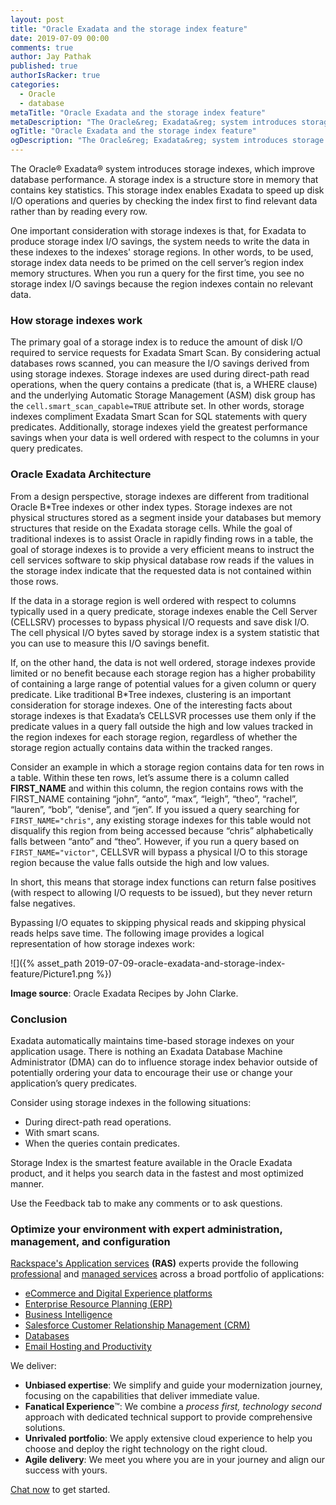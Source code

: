 ```yaml
---
layout: post
title: "Oracle Exadata and the storage index feature"
date: 2019-07-09 00:00
comments: true
author: Jay Pathak
published: true
authorIsRacker: true
categories:
  - Oracle
  - database
metaTitle: "Oracle Exadata and the storage index feature"
metaDescription: "The Oracle&reg; Exadata&reg; system introduces storage indexes, a unique feature for improving database performance."
ogTitle: "Oracle Exadata and the storage index feature"
ogDescription: "The Oracle&reg; Exadata&reg; system introduces storage indexes, a unique feature for improving database performance."
---
```


The Oracle&reg; Exadata&reg; system introduces storage indexes, which improve database
performance. A storage index is a structure store in memory that contains key
statistics. This storage index enables Exadata to speed up disk I/O operations
and queries by checking the index first to find relevant data rather than by
reading every row.

<!-- more -->

One important consideration with storage indexes is that, for Exadata to produce
storage index I/O savings, the system needs to write the data in these indexes
to the indexes' storage regions. In other words, to be used, storage index data
needs to be primed on the cell server’s region index memory structures. When
you run a query for the first time, you see no storage index I/O savings because
the region indexes contain no relevant data.

### How storage indexes work

The primary goal of a storage index is to reduce the amount of disk I/O required
to service requests for Exadata Smart Scan. By considering actual databases rows
scanned, you can measure the I/O savings derived from using storage indexes.
Storage indexes are used during direct-path read operations, when the query
contains a predicate (that is, a WHERE clause) and the underlying Automatic
Storage Management (ASM) disk group has the `cell.smart_scan_capable=TRUE`
attribute set. In other words, storage indexes compliment Exadata Smart Scan for
SQL statements with query predicates. Additionally, storage indexes yield the
greatest performance savings when your data is well ordered with respect to the
columns in your query predicates.

### Oracle Exadata Architecture

From a design perspective, storage indexes are different from traditional
Oracle B*Tree indexes or other index types. Storage indexes are not
physical structures stored as a segment inside your databases but memory
structures that reside on the Exadata storage cells. While the goal of
traditional indexes is to assist Oracle in rapidly finding rows in a table,
the goal of storage indexes is to provide a very efficient means to instruct
the cell services software to skip physical database row reads if the values
in the storage index indicate that the requested data is not contained within
those rows.

If the data in a storage region is well ordered with respect to columns typically
used in a query predicate, storage indexes enable the Cell Server (CELLSRV)
processes to bypass physical I/O requests and save disk I/O. The cell physical
I/O bytes saved by storage index is a system statistic that you can use to measure
this I/O savings benefit.

If, on the other hand, the data is not well ordered, storage indexes provide
limited or no benefit because each storage region has a higher probability of
containing a large range of potential values for a given column or query
predicate. Like traditional B*Tree indexes, clustering is an important
consideration for storage indexes. One of the interesting facts about storage
indexes is that Exadata’s CELLSVR processes use them only if the predicate values
in a query fall outside the high and low values tracked in the region indexes
for each storage region, regardless of whether the storage region actually
contains data within the tracked ranges.

Consider an example in which a storage region contains data for ten rows in a
table. Within these ten rows, let’s assume there is a column called **FIRST\_NAME**
and within this column, the region contains rows with the FIRST\_NAME containing
“john”, “anto”, “max”, “leigh”, “theo”, “rachel”, “lauren”, “bob”, “denise”,
and “jen”. If you issued a query searching for `FIRST_NAME="chris"`, any existing
storage indexes for this table would not disqualify this region from being accessed
because “chris” alphabetically falls between “anto” and “theo”. However, if you
run a query based on `FIRST_NAME="victor"`, CELLSVR will bypass a physical I/O
to this storage region because the value falls outside the high and low values.

In short, this means that storage index functions can return false positives
(with respect to allowing I/O requests to be issued), but they never return
false negatives.

Bypassing I/O equates to skipping physical reads and skipping physical reads
helps save time. The following image provides a logical representation of how
storage indexes work:

![]({% asset_path 2019-07-09-oracle-exadata-and-storage-index-feature/Picture1.png %})

**Image source**: Oracle Exadata Recipes by John Clarke.

### Conclusion

Exadata automatically maintains time-based storage indexes on your application
usage. There is nothing an Exadata Database Machine Administrator (DMA) can do
to influence storage index behavior outside of potentially ordering your data
to encourage their use or change your application’s query predicates.

Consider using storage indexes in the following situations:

-	During direct-path read operations.
-	With smart scans.
-	When the queries contain predicates.

Storage Index is the smartest feature available in the Oracle Exadata product,
and it helps you search data in the fastest and most optimized manner.

Use the Feedback tab to make any comments or to ask questions.

### Optimize your environment with expert administration, management, and configuration

[Rackspace's Application services](https://www.rackspace.com/application-management/managed-services)
**(RAS)** experts provide the following [professional](https://www.rackspace.com/application-management/professional-services)
and
[managed services](https://www.rackspace.com/application-management/managed-services) across
a broad portfolio of applications:

- [eCommerce and Digital Experience platforms](https://www.rackspace.com/ecommerce-digital-experience)
- [Enterprise Resource Planning (ERP)](https://www.rackspace.com/erp)
- [Business Intelligence](https://www.rackspace.com/business-intelligence)
- [Salesforce Customer Relationship Management (CRM)](https://www.rackspace.com/salesforce-managed-services)
- [Databases](https://www.rackspace.com/dba-services)
- [Email Hosting and Productivity](https://www.rackspace.com/email-hosting)

We deliver:

- **Unbiased expertise**: We simplify and guide your modernization journey,
focusing on the capabilities that deliver immediate value.
- **Fanatical Experience**&trade;: We combine a *process first, technology second*
approach with dedicated technical support to provide comprehensive solutions.
- **Unrivaled portfolio**: We apply extensive cloud experience to help you
choose and deploy the right technology on the right cloud.
- **Agile delivery**: We meet you where you are in your journey and align
our success with yours.

[Chat now](https://www.rackspace.com/#chat) to get started.


